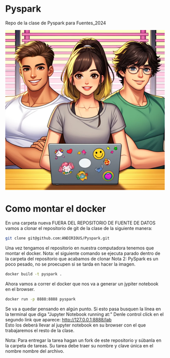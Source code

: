 # Pyspark
Repo de la clase de Pyspark para Fuentes_2024 

![Pyspark](mamados)

# Como montar el docker
En una carpeta nueva FUERA DEL REPOSITORIO DE FUENTE DE DATOS vamos a clonar el repositorio de git de la clase de la siguiente manera: 

```bash
git clone git@github.com:ANDIRIOUS/Pyspark.git
```

Una vez tengamos el repositorio en nuestra computadora tenemos que montar el docker. 
Nota: el siguiente comando se ejecuta parado dentro de la carpeta del repositorio que acabamos de clonar
Nota 2: PySpark es un poco pesado, no se proecupen si se tarda en hacer la imagen. 

```bash
docker build -t pyspark .
```
Ahora vamos a correr el docker que nos va a generar un jypiter notebook en el browser. 


```bash
docker run -p 8888:8888 pyspark

```
Se va a quedar pensando en algún punto. Si esto pasa busquen la línea en la terminal que diga "Jupyter Notebook running at:" 
Denle control click en el segundo link que aparece: http://127.0.0.1:8888/lab  
Esto los deberá llevar al jupyter notebook en su browser con el que trabajaremos el resto de la clase. 

Nota: Para entregar la tarea hagan un fork de este repositorio y súbanla en la carpeta de tareas. Su tarea debe traer su nombre y clave única en el nombre nombre del archivo. 



